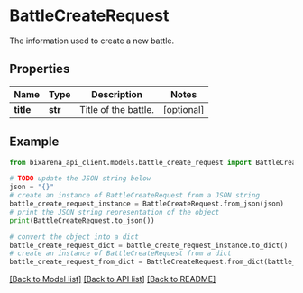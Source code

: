 # BattleCreateRequest

The information used to create a new battle.

## Properties

| Name      | Type    | Description          | Notes      |
| --------- | ------- | -------------------- | ---------- |
| **title** | **str** | Title of the battle. | [optional] |

## Example

```python
from bixarena_api_client.models.battle_create_request import BattleCreateRequest

# TODO update the JSON string below
json = "{}"
# create an instance of BattleCreateRequest from a JSON string
battle_create_request_instance = BattleCreateRequest.from_json(json)
# print the JSON string representation of the object
print(BattleCreateRequest.to_json())

# convert the object into a dict
battle_create_request_dict = battle_create_request_instance.to_dict()
# create an instance of BattleCreateRequest from a dict
battle_create_request_from_dict = BattleCreateRequest.from_dict(battle_create_request_dict)
```

[[Back to Model list]](../README.md#documentation-for-models) [[Back to API list]](../README.md#documentation-for-api-endpoints) [[Back to README]](../README.md)
